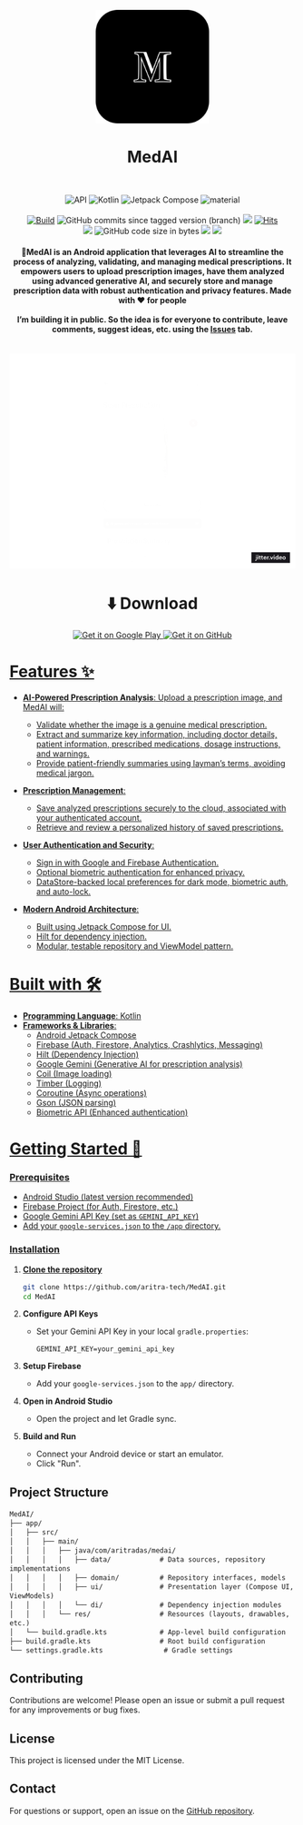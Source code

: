<div align="center">
</br>
<img src="art/medai.svg" width="200" />

</div>

<h1 align="center">MedAI</h1>

</br>
<p align="center">
  <img alt="API" src="https://img.shields.io/badge/Api%2021+-50f270?logo=android&logoColor=black&style=for-the-badge"/></a>
  <img alt="Kotlin" src="https://img.shields.io/badge/Kotlin-a503fc?logo=kotlin&logoColor=white&style=for-the-badge"/></a>
  <img alt="Jetpack Compose" src="https://img.shields.io/static/v1?style=for-the-badge&message=Jetpack+Compose&color=4285F4&logo=Jetpack+Compose&logoColor=FFFFFF&label="/></a> 
  <img alt="material" src="https://custom-icon-badges.demolab.com/badge/material%20you-lightblue?style=for-the-badge&logoColor=333&logo=material-you"/></a>

  </br>
  </br>
  <a href="https://github.com/aritra-tech/MedAI/actions">
    <img alt="Build" src="https://img.shields.io/github/actions/workflow/status/aritra-tech/notify/ci_build.yml?label=Build&style=for-the-badge"/></a>
  <img alt="GitHub commits since tagged version (branch)" src="https://img.shields.io/github/commits-since/aritra-tech/MedAI/v1.0.0?color=palegreen&label=Commits&style=for-the-badge">
  <a href="https://github.com/aritra-tech/MedAI/stargazers"><img src="https://img.shields.io/github/stars/aritra-tech/MedAI?color=ffff00&style=for-the-badge"/></a>
  <a href="https://hits.sh/github.com/aritra-tech/MedAI/"><img alt="Hits" src="https://hits.sh/github.com/aritra-tech/MedAI.svg?style=for-the-badge&label=Views&extraCount=10&color=54856b"/></a>
    </br>
  <a href="https://github.com/aritra-tech/MedAI/releases"><img src="https://img.shields.io/github/downloads/aritra-tech/medai/total?color=orange&style=for-the-badge"/></a>
  <img alt="GitHub code size in bytes" src="https://img.shields.io/github/languages/code-size/aritra-tech/MedAI?style=for-the-badge">
  <a href=""><img src="https://img.shields.io/github/v/release/aritra-tech/medai?color=purple&include_prereleases&logo=github&style=for-the-badge"/></a>
  <a href="https://play.google.com/store/apps/details?id=com.aritradas.medai"><img src="https://img.shields.io/endpoint?color=purple&logo=google-play&style=for-the-badge&label=Play%20store&url=https%3A%2F%2Fplay.cuzi.workers.dev%2Fplay%3Fi%3Dcom.aritradas.medai%26l%3DAndroid%26m%3D%24version"/></a>
  </br>
</p>

<h4 align="center">📝MedAI is an Android application that leverages AI to streamline the process of analyzing, validating, and managing medical prescriptions. It empowers users to upload prescription images, have them analyzed using advanced generative AI, and securely store and manage prescription data with robust authentication and privacy features.             
Made with ♥ for people
<br>
<br>
I’m building it in public. So the idea is for everyone to contribute, leave comments, suggest ideas, etc. using the <a href="https://github.com/aritra-tech/MedAI/issues">Issues</a> tab.
<br>
</h4>

<div align="center">
</br>
<img src="art/medai_banner.gif"/>

</div>

<div align="center">
  
# ⬇️ Download
<a href="https://play.google.com/store/apps/details?id=com.aritradas.medai"><img alt="Get it on Google Play" src="https://play.google.com/intl/en_us/badges/images/generic/en-play-badge.png" height=80px />
<a href="https://github.com/aritra-tech/MedAI/releases"><img alt="Get it on GitHub" src="https://user-images.githubusercontent.com/69304392/148696068-0cfea65d-b18f-4685-82b5-329a330b1c0d.png" height=80px />
</div>

# Features ✨

- **AI-Powered Prescription Analysis**: Upload a prescription image, and MedAI will:
  - Validate whether the image is a genuine medical prescription.
  - Extract and summarize key information, including doctor details, patient information, prescribed medications, dosage instructions, and warnings.
  - Provide patient-friendly summaries using layman’s terms, avoiding medical jargon.

- **Prescription Management**:
  - Save analyzed prescriptions securely to the cloud, associated with your authenticated account.
  - Retrieve and review a personalized history of saved prescriptions.

- **User Authentication and Security**:
  - Sign in with Google and Firebase Authentication.
  - Optional biometric authentication for enhanced privacy.
  - DataStore-backed local preferences for dark mode, biometric auth, and auto-lock.

- **Modern Android Architecture**:
  - Built using Jetpack Compose for UI.
  - Hilt for dependency injection.
  - Modular, testable repository and ViewModel pattern.

# Built with 🛠

- **Programming Language**: Kotlin
- **Frameworks & Libraries**:
  - Android Jetpack Compose
  - Firebase (Auth, Firestore, Analytics, Crashlytics, Messaging)
  - Hilt (Dependency Injection)
  - Google Gemini (Generative AI for prescription analysis)
  - Coil (Image loading)
  - Timber (Logging)
  - Coroutine (Async operations)
  - Gson (JSON parsing)
  - Biometric API (Enhanced authentication)

# Getting Started 📢

### Prerequisites

- Android Studio (latest version recommended)
- Firebase Project (for Auth, Firestore, etc.)
- Google Gemini API Key (set as `GEMINI_API_KEY`)
- Add your `google-services.json` to the `/app` directory.

### Installation

1. **Clone the repository**
   ```bash
   git clone https://github.com/aritra-tech/MedAI.git
   cd MedAI
   ```

2. **Configure API Keys**
   - Set your Gemini API Key in your local `gradle.properties`:
     ```
     GEMINI_API_KEY=your_gemini_api_key
     ```

3. **Setup Firebase**
   - Add your `google-services.json` to the `app/` directory.

4. **Open in Android Studio**
   - Open the project and let Gradle sync.

5. **Build and Run**
   - Connect your Android device or start an emulator.
   - Click "Run".

## Project Structure

```
MedAI/
├── app/
│   ├── src/
│   │   ├── main/
│   │   │   ├── java/com/aritradas/medai/
│   │   │   │   ├── data/            # Data sources, repository implementations
│   │   │   │   ├── domain/          # Repository interfaces, models
│   │   │   │   ├── ui/              # Presentation layer (Compose UI, ViewModels)
│   │   │   │   └── di/              # Dependency injection modules
│   │   │   └── res/                 # Resources (layouts, drawables, etc.)
│   └── build.gradle.kts             # App-level build configuration
├── build.gradle.kts                 # Root build configuration
└── settings.gradle.kts               # Gradle settings
```

## Contributing

Contributions are welcome! Please open an issue or submit a pull request for any improvements or bug fixes.

## License

This project is licensed under the MIT License.

## Contact

For questions or support, open an issue on the [GitHub repository](https://github.com/aritra-tech/MedAI).
